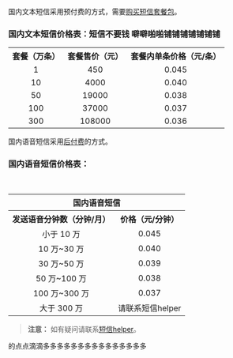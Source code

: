 国内文本短信采用预付费的方式，需要[购买短信套餐包](https://buy.cloud.tencent.com/sms)。
### 国内文本短信价格表：短信不要钱 噼噼啪啪铺铺铺铺铺铺铺
<table>
   <tr>
        <th>套餐（万条）</td>
		<th>套餐售价（元）</td>
		<th>套餐内单条价格（元/条） </td>
   </tr>
   <tr>
        <td align="center">1</td>
		<td align="center">450</td>
		<td align="center">0.045</td>
   </tr>
        <td align="center">10</td>
		<td align="center">4000</td>
		<td align="center">0.040</td>
   </tr>
        <td align="center">50</td>
		<td align="center">19000</td>
		<td align="center">0.038</td>
   </tr>
        <td align="center">100</td>
		<td align="center">37000</td>
		<td align="center">0.037</td>
   </tr>
        <td align="center">300</td>
		<td align="center">108000</td>
		<td align="center">0.036</td>
   </tr>
</table>





国内语音短信采用[后付费](https://cloud.tencent.com/document/product/382/9556#3-.E4.BB.98.E6.AC.BE.E6.96.B9.E5.BC.8F)的方式。
### 国内语音短信价格表：
<table>
    <tr>
        <th colspan="2">国内语音短信</td>
   </tr>
   <tr>
        <th>发送语音分钟数（分钟/月） </td>
        <th>价格（元/分钟） </td>
   </tr>
   <tr>
        <td align="center">小于 10 万</td>
        <td align="center">0.045</td>
   </tr>
    <tr>
        <td align="center">10 万~30 万</td>
        <td align="center">0.040</td>
   </tr>
      <tr>
        <td align="center">30 万~50 万</td>
        <td align="center">0.039</td>
   </tr>
      <tr>
        <td align="center">50 万~100 万</td>
        <td align="center">0.038</td>
   </tr>
      <tr>
        <td align="center">100 万~300 万</td>
        <td align="center">0.037</td>
   </tr>
      <tr>
        <td align="center">大于 300 万</td>
        <td align="center">请联系短信helper</td>
   </tr>
</table>

> **注意：**
> 如有疑问请联系[短信helper](https://cloud.tencent.com/document/product/382/3773)。




的点点滴滴多多多多多多多多多多多多多多多
